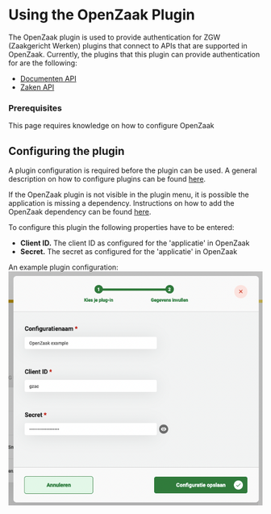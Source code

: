 # Using the OpenZaak Plugin

The OpenZaak plugin is used to provide authentication for ZGW (Zaakgericht Werken) plugins that connect to APIs that 
are supported in OpenZaak. Currently, the plugins that this plugin can provide authentication for are the following:

- [Documenten API](/using-valtimo/plugin/documenten-api/configure-documenten-api-plugin.md)
- [Zaken API](/using-valtimo/plugin/zaken-api/configure-zaken-api-plugin.md)

### Prerequisites

This page requires knowledge on how to configure OpenZaak

## Configuring the plugin

A plugin configuration is required before the plugin can be used. A general description on how to configure
plugins can be found [here](/using-valtimo/plugin/configure-plugin.md).

If the OpenZaak plugin is not visible in the plugin menu, it is possible the application is missing a dependency.
Instructions on how to add the OpenZaak dependency can be found 
[here](/valtimo-implementation/modules/zgw/openzaak.md).

To configure this plugin the following properties have to be entered:
- **Client ID.** The client ID as configured for the 'applicatie' in OpenZaak
- **Secret.** The secret as configured for the 'applicatie' in OpenZaak

An example plugin configuration:
![example plugin configuration](img/configure-plugin.png)
